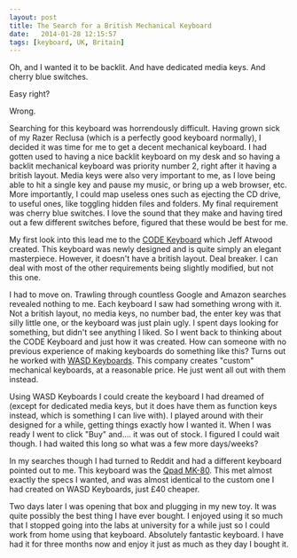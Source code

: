 ```yaml
---
layout: post
title: The Search for a British Mechanical Keyboard
date:   2014-01-28 12:15:57
tags: [keyboard, UK, Britain]
---
```


Oh, and I wanted it to be backlit. And have dedicated media keys. And cherry blue switches. 

Easy right? 

Wrong. 

Searching for this keyboard was horrendously difficult. Having grown sick of my Razer Reclusa (which is a perfectly good keyboard normally), I decided it was time for me to get a decent mechanical keyboard. I had gotten used to having a nice backlit keyboard on my desk and so having a backlit mechanical keyboard was priority number 2, right after it having a british layout. Media keys were also very important to me, as I love being able to hit a single key and pause my music, or bring up a web browser, etc. More importantly, I could map useless ones such as ejecting the CD drive, to useful ones, like toggling hidden files and folders. My final requirement was cherry blue switches. I love the sound that they make and having tired out a few different switches before, figured that these would be best for me.

My first look into this lead me to the [CODE Keyboard](http://codekeyboards.com/) which Jeff Atwood created. This keyboard was newly designed and is quite simply an elegant masterpiece. However, it doesn't have a british layout. Deal breaker. I can deal with most of the other requirements being slightly modified, but not this one. 

I had to move on. Trawling through countless Google and Amazon searches revealed nothing to me. Each keyboard I saw had something wrong with it. Not a british layout, no media keys, no number bad, the enter key was that silly little one, or the keyboard was just plain ugly. I spent days looking for something, but didn't see anything I liked. So I went back to thinking about the CODE Keyboard and just how it was created. How can someone with no previous experience of making keyboards do something like this? Turns out he worked with [WASD Keyboards](http://www.wasdkeyboards.com). This company creates "custom" mechanical keyboards, at a reasonable price. He just went all out with them instead. 

Using WASD Keyboards I could create the keyboard I had dreamed of (except for dedicated media keys, but it does have them as function keys instead, which is something I can live with). I played around with their designed for a while, getting things exactly how I wanted it. When I was ready I went to click "Buy" and.... it was out of stock. I figured I could wait though. I had waited this long so what was a few more days/weeks? 

In my searches though I had turned to Reddit and had a different keyboard pointed out to me. This keyboard was the [Qpad MK-80](http://www.amazon.co.uk/gp/product/B005DTFDQE/ref=as_li_ss_tl?ie=UTF8&camp=1634&creative=19450&creativeASIN=B005DTFDQE&linkCode=as2&tag=myersio-21). This met almost exactly the specs I wanted, and was almost identical to the custom one I had created on WASD Keyboards, just £40 cheaper. 

Two days later I was opening that box and plugging in my new toy. It was quite possibly the best thing I have ever bought. I enjoyed using it so much that I stopped going into the labs at university for a while just so I could work from home using that keyboard. Absolutely fantastic keyboard. I have had it for three months now and enjoy it just as much as they day I bought it. 

<img src="http://ir-uk.amazon-adsystem.com/e/ir?t=myersio-21&l=as2&o=2&a=B005DTFDQE" width="1" height="1" border="0" alt="" style="border:none !important; margin:0px !important;" />
